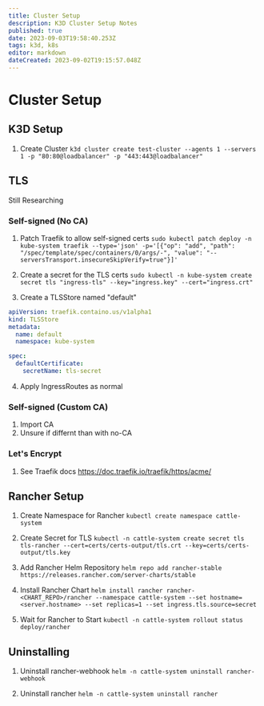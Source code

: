 ```yaml
---
title: Cluster Setup
description: K3D Cluster Setup Notes
published: true
date: 2023-09-03T19:58:40.253Z
tags: k3d, k8s
editor: markdown
dateCreated: 2023-09-02T19:15:57.048Z
---
```


# Cluster Setup
## K3D Setup

1. Create Cluster
```k3d cluster create test-cluster --agents 1 --servers 1 -p "80:80@loadbalancer" -p "443:443@loadbalancer"```

## TLS 
Still Researching 

### Self-signed (No CA)

1. Patch Traefik to allow self-signed certs
``` sudo kubectl patch deploy -n kube-system traefik --type='json' -p='[{"op": "add", "path": "/spec/template/spec/containers/0/args/-", "value": "--serversTransport.insecureSkipVerify=true"}]' ```

2. Create a secret for the TLS certs
```sudo kubectl -n kube-system create secret tls "ingress-tls" --key="ingress.key" --cert="ingress.crt"```

3. Create a TLSStore named "default"
```yaml
apiVersion: traefik.containo.us/v1alpha1
kind: TLSStore
metadata:
  name: default
  namespace: kube-system

spec:
  defaultCertificate:
    secretName: tls-secret
```

4. Apply IngressRoutes as normal 

### Self-signed (Custom CA)

1. Import CA
2. Unsure if differnt than with no-CA

### Let's Encrypt

1. See Traefik docs 
https://doc.traefik.io/traefik/https/acme/

## Rancher Setup

1. Create Namespace for Rancher
```kubectl create namespace cattle-system```

1. Create Secret for TLS
```kubectl -n cattle-system create secret tls tls-rancher --cert=certs/certs-output/tls.crt --key=certs/certs-output/tls.key```

1. Add Rancher Helm Repository
```helm repo add rancher-stable https://releases.rancher.com/server-charts/stable```

1. Install Rancher Chart
```helm install rancher rancher-<CHART_REPO>/rancher --namespace cattle-system --set hostname=<server.hostname> --set replicas=1 --set ingress.tls.source=secret```

1. Wait for Rancher to Start
```kubectl -n cattle-system rollout status deploy/rancher```

## Uninstalling

1. Uninstall rancher-webhook
```helm -n cattle-system uninstall rancher-webhook```

1. Uninstall rancher
```helm -n cattle-system uninstall rancher```